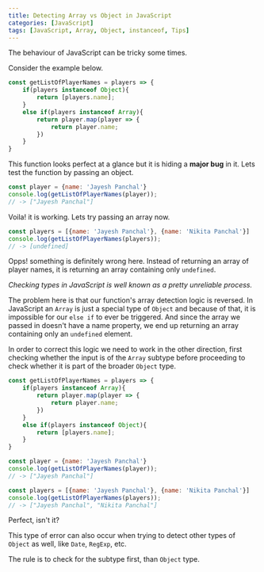 ```yaml
---
title: Detecting Array vs Object in JavaScript
categories: [JavaScript]
tags: [JavaScript, Array, Object, instanceof, Tips]
---
```


The behaviour of JavaScript can be tricky some times.

Consider the example below.

``` javascript
const getListOfPlayerNames = players => {
    if(players instanceof Object){
        return [players.name];
    }
    else if(players instanceof Array){
        return player.map(player => {
            return player.name;
        })
    }
}
```

This function looks perfect at a glance but it is hiding a **major bug** in it.
Lets test the function by passing an object.

``` javascript
const player = {name: 'Jayesh Panchal'}
console.log(getListOfPlayerNames(player));
// -> ["Jayesh Panchal"]
```

Voila! it is working. Lets try passing an array now.

``` javascript
const players = [{name: 'Jayesh Panchal'}, {name: 'Nikita Panchal'}]
console.log(getListOfPlayerNames(players));
// -> [undefined]
```

Opps! something is definitely wrong here. Instead of returning an array of player names, it is returning an array containing only ```undefined```.

*Checking types in JavaScript is well known as a pretty unreliable process.*

The problem here is that our function's array detection logic is reversed.
In JavaScript an ```Array``` is just a special type of ```Object``` and because of that, it is impossible for our ```else if``` to ever be triggered. And since the array we passed in doesn't have a name property, we end up returning an array containing only an ```undefined``` element.

In order to correct this logic we need to work in the other direction, first checking whether the input is of the ```Array``` subtype before proceeding to check whether it is part of the broader ```Object``` type.

``` javascript
const getListOfPlayerNames = players => {
    if(players instanceof Array){
        return player.map(player => {
            return player.name;
        })
    }
    else if(players instanceof Object){
        return [players.name];
    }
}

const player = {name: 'Jayesh Panchal'}
console.log(getListOfPlayerNames(player));
// -> ["Jayesh Panchal"]

const players = [{name: 'Jayesh Panchal'}, {name: 'Nikita Panchal'}]
console.log(getListOfPlayerNames(players));
// -> ["Jayesh Panchal", "Nikita Panchal"]
```

Perfect, isn't it?

This type of error can also occur when trying to detect other types of ```Object``` as well, like ```Date```, ```RegExp```, etc.

The rule is to check for the subtype first, than ```Object``` type.